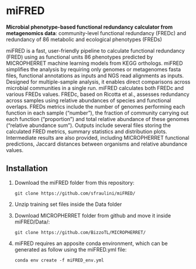 # miFRED
**Microbial phenotype-based functional redundancy calculator from metagenomics data**: community-level functional redundancy (FREDc) and redundancy of 86 metabolic and ecological phenotypes (FREDs)

miFRED is a fast, user-friendly pipeline to calculate functional redundancy (FRED) using as functional units 86 phenotypes predicted by MICROPHERRET machine learning models from KEGG orthologs. miFRED simplifies the analysis by requiring only genomes or metagenomes fasta files, functional annotations as inputs and NGS read alignments as inputs. Designed for multiple-sample analysis, it enables direct comparisons across microbial communities in a single run. 
miFRED calculates both FREDc and various FREDs values. FREDc, based on Ricotta et al.,  assesses redundancy across samples using relative abundances of species and functional overlaps. 
FREDs metrics include the number of genomes performing each function in each sample (“number”), the fraction of community carrying out each function (“proportion”) and total relative abundance of these genomes (“relative abundance sum”). 
Outputs include several files storing the calculated FRED metrics, summary statistics and distribution plots. Intermediate results are also provided, including MICROPHERRET functional predictions, Jaccard distances between organisms and relative abundance values.


## **Installation**
1. Download the miFRED folder from this repository:
   
     ```git clone https://github.com/sfraulini/miFRED/```
   
2. Unzip training set files inside the Data folder
   
3. Download MICROPHERRET folder from github and move it inside miFRED/Data/:
   
     ```git clone https://github.com/BizzoTL/MICROPHERRET/```
  
4. miFRED requires an apposite conda environment, which can be generated as follow using the miFRED.yml file:

     ```conda env create -f miFRED_env.yml```


